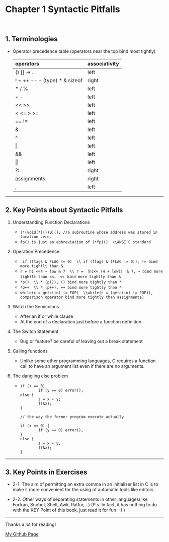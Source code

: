 # Chapter 1 Syntactic Pitfalls

<br/>

## 1. Terminologies

   - Operator precedence table (operators near the top bind most tightly)

     | operators                          | associativity |
     |:-----------------------------------|:--------------|
     | () [] -> .                         | left          |
     | ! ~ ++ -- - (type) * & sizeof      | right         |
     | * / %                              | left          |
     | + -                                | left          |
     | << >>                              | left          |
     | < <= > >=                          | left          |
     | == !=                              | left          |
     | &                                  | left          |
     | ^                                  | left          |
     | \|                                 | left          |
     | &&                                 | left          |
     | \|\|                               | left          |
     | ?:                                 | right         |
     | assignments                        | right         |
     | ,                                  | left          |

---

## 2. Key Points about Syntactic Pitfalls

1. Understanding Function Declarations
   - ```(*(void(*)())0)(); //a subroutine whose address was stored in location zero.```
   - ```fp() is just an abbreviation of (*fp)()  \\ANSI C standard```

2. Operation Precedence
   - ``` if (flags & FLAG != 0)  \\ if (flags & (FLAG != 0)), != bind more tightlt than &```
   - ```r = hi <<4 + low & 7  \\ r = （hi<< (4 + low)） & 7, + bind more tightlt than <<， << bind more tightly than &```
   - ```*p()  \\ * (p()), () bind more tightly than *```
   - ```*p++  \\ * (p++), ++ bind more tightly than *```
   - ```while(c = getc(in) != EOF)  \\while(c = (getc(in) != EOF)), comparison operator bind more tightly than assignments)```

3. Watch the Semicolons
   - After an if or while clause
   - At the end of a declaration just before a function definition

4. The Switch Statement
   - Bug or feature? be careful of leaving out a break statement

5. Calling functions
   - Unlike some other programming languages, C requires a function call to have an argument list even if there are no arguments. 

6. The dangling else problem
   - ```
     if (x == 0)
             if (y == 0) error(); 
     else {
             z = x + y; 
             f(&z);
     }

     // the way the former program execute actually

     if (x == 0) {
             if (y == 0) error();
     } 
     else {
             z = x + y; 
             f(&z);
     }
     ```

---

## 3. Key Points in Exercises 

- 2-1. The aim of permitting an extra comma in an initializer list in C is to make it more convenient for the using of automatic tools like editors.

- 2-2. Other ways of separating statements in other languages(like Fortran, Snobol, Shell, Awk, Ratfor,...) (P.s. In fact, it has nothing to do with the KEY Point of this book, just read it for fun :-) )

---

Thanks a lot for reading!

[My Github Page](https://github.com/beckoning-phoenix)